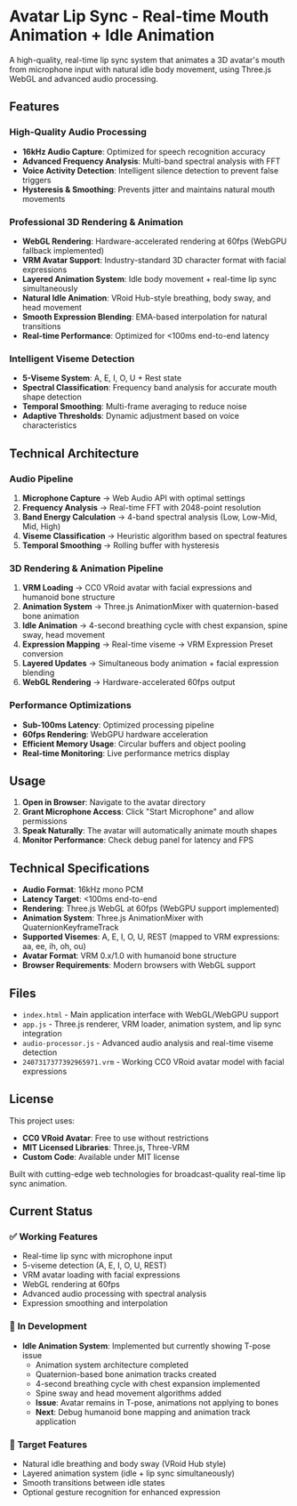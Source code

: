 # Avatar Lip Sync - Real-time Mouth Animation + Idle Animation

A high-quality, real-time lip sync system that animates a 3D avatar's mouth from microphone input with natural idle body movement, using Three.js WebGL and advanced audio processing.

## Features

### High-Quality Audio Processing
- **16kHz Audio Capture**: Optimized for speech recognition accuracy
- **Advanced Frequency Analysis**: Multi-band spectral analysis with FFT
- **Voice Activity Detection**: Intelligent silence detection to prevent false triggers
- **Hysteresis & Smoothing**: Prevents jitter and maintains natural mouth movements

### Professional 3D Rendering & Animation
- **WebGL Rendering**: Hardware-accelerated rendering at 60fps (WebGPU fallback implemented)
- **VRM Avatar Support**: Industry-standard 3D character format with facial expressions
- **Layered Animation System**: Idle body movement + real-time lip sync simultaneously  
- **Natural Idle Animation**: VRoid Hub-style breathing, body sway, and head movement
- **Smooth Expression Blending**: EMA-based interpolation for natural transitions
- **Real-time Performance**: Optimized for <100ms end-to-end latency

### Intelligent Viseme Detection
- **5-Viseme System**: A, E, I, O, U + Rest state
- **Spectral Classification**: Frequency band analysis for accurate mouth shape detection
- **Temporal Smoothing**: Multi-frame averaging to reduce noise
- **Adaptive Thresholds**: Dynamic adjustment based on voice characteristics

## Technical Architecture

### Audio Pipeline
1. **Microphone Capture** → Web Audio API with optimal settings
2. **Frequency Analysis** → Real-time FFT with 2048-point resolution  
3. **Band Energy Calculation** → 4-band spectral analysis (Low, Low-Mid, Mid, High)
4. **Viseme Classification** → Heuristic algorithm based on spectral features
5. **Temporal Smoothing** → Rolling buffer with hysteresis

### 3D Rendering & Animation Pipeline
1. **VRM Loading** → CC0 VRoid avatar with facial expressions and humanoid bone structure
2. **Animation System** → Three.js AnimationMixer with quaternion-based bone animation
3. **Idle Animation** → 4-second breathing cycle with chest expansion, spine sway, head movement
4. **Expression Mapping** → Real-time viseme → VRM Expression Preset conversion
5. **Layered Updates** → Simultaneous body animation + facial expression blending
6. **WebGL Rendering** → Hardware-accelerated 60fps output

### Performance Optimizations
- **Sub-100ms Latency**: Optimized processing pipeline
- **60fps Rendering**: WebGPU hardware acceleration
- **Efficient Memory Usage**: Circular buffers and object pooling
- **Real-time Monitoring**: Live performance metrics display

## Usage

1. **Open in Browser**: Navigate to the avatar directory
2. **Grant Microphone Access**: Click "Start Microphone" and allow permissions
3. **Speak Naturally**: The avatar will automatically animate mouth shapes
4. **Monitor Performance**: Check debug panel for latency and FPS

## Technical Specifications

- **Audio Format**: 16kHz mono PCM
- **Latency Target**: <100ms end-to-end
- **Rendering**: Three.js WebGL at 60fps (WebGPU support implemented)
- **Animation System**: Three.js AnimationMixer with QuaternionKeyframeTrack
- **Supported Visemes**: A, E, I, O, U, REST (mapped to VRM expressions: aa, ee, ih, oh, ou)
- **Avatar Format**: VRM 0.x/1.0 with humanoid bone structure
- **Browser Requirements**: Modern browsers with WebGL support

## Files

- `index.html` - Main application interface with WebGL/WebGPU support
- `app.js` - Three.js renderer, VRM loader, animation system, and lip sync integration
- `audio-processor.js` - Advanced audio analysis and real-time viseme detection
- `2407317377392965971.vrm` - Working CC0 VRoid avatar model with facial expressions

## License

This project uses:
- **CC0 VRoid Avatar**: Free to use without restrictions
- **MIT Licensed Libraries**: Three.js, Three-VRM
- **Custom Code**: Available under MIT license

Built with cutting-edge web technologies for broadcast-quality real-time lip sync animation.

## Current Status

### ✅ **Working Features**
- Real-time lip sync with microphone input
- 5-viseme detection (A, E, I, O, U, REST)
- VRM avatar loading with facial expressions
- WebGL rendering at 60fps
- Advanced audio processing with spectral analysis
- Expression smoothing and interpolation

### 🚧 **In Development** 
- **Idle Animation System**: Implemented but currently showing T-pose issue
  - Animation system architecture completed
  - Quaternion-based bone animation tracks created
  - 4-second breathing cycle with chest expansion implemented
  - Spine sway and head movement algorithms added
  - **Issue**: Avatar remains in T-pose, animations not applying to bones
  - **Next**: Debug humanoid bone mapping and animation track application

### 🎯 **Target Features**
- Natural idle breathing and body sway (VRoid Hub style)
- Layered animation system (idle + lip sync simultaneously)
- Smooth transitions between idle states
- Optional gesture recognition for enhanced expression